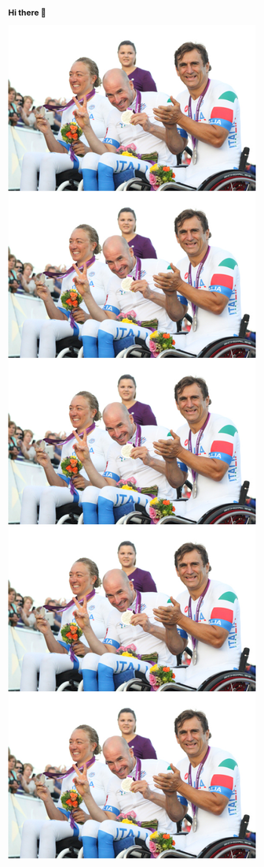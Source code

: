 ### Hi there 👋

<!--
**cheppimdq/cheppimdq** is a ✨ _special_ ✨ repository because its `README.md` (this file) appears on your GitHub profile.

Here are some ideas to get you started:

- 🔭 I’m currently working on ...
- 🌱 I’m currently learning ...
- 👯 I’m looking to collaborate on ...
- 🤔 I’m looking for help with ...
- 💬 Ask me about ...
- 📫 How to reach me: ...
- 😄 Pronouns: ...
- ⚡ Fun fact: ...
-->

![alt text](https://github.com/cheppimdq/cheppimdq/blob/6d77fab07bbc4566cf4c6d32dbb7b1da9d2c329d/para-1.jpg "Logo Title Text 1")
![alt text](https://github.com/cheppimdq/cheppimdq/blob/6d77fab07bbc4566cf4c6d32dbb7b1da9d2c329d/para-1.jpg "Logo Title Text 1")
![alt text](https://github.com/cheppimdq/cheppimdq/blob/6d77fab07bbc4566cf4c6d32dbb7b1da9d2c329d/para-1.jpg "Logo Title Text 1")
![alt text](https://github.com/cheppimdq/cheppimdq/blob/6d77fab07bbc4566cf4c6d32dbb7b1da9d2c329d/para-1.jpg "Logo Title Text 1")
![alt text](https://github.com/cheppimdq/cheppimdq/blob/6d77fab07bbc4566cf4c6d32dbb7b1da9d2c329d/para-1.jpg "Logo Title Text 1")





